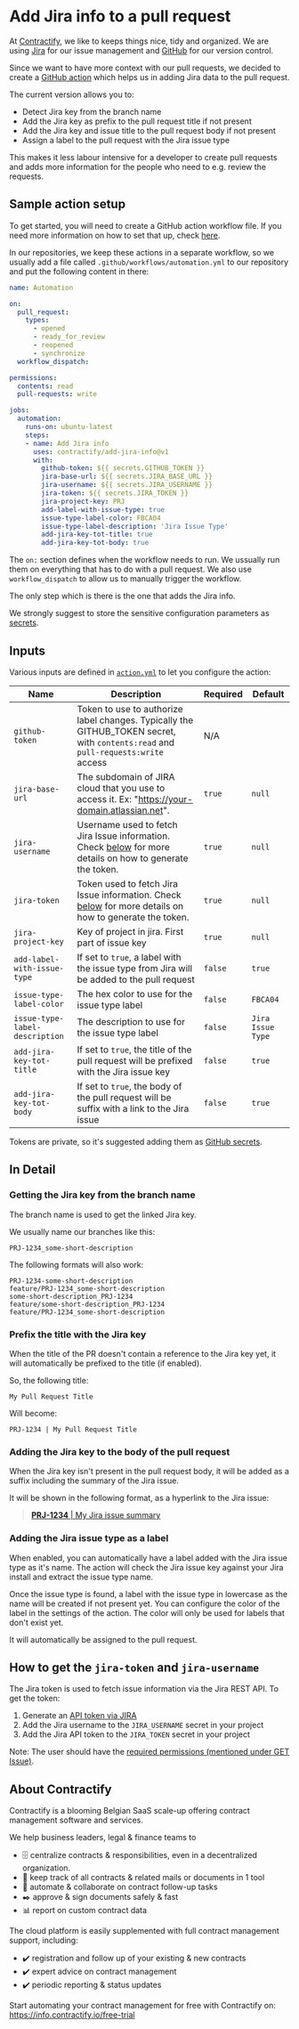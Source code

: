 # Add Jira info to a pull request

At [Contractify](https://contractify.io), we like to keeps things nice, tidy and
organized. We are using [Jira](https://www.atlassian.com/nl/software/jira) for
our issue management and [GitHub](https://www.github.com) for our version control.

Since we want to have more context with our pull requests, we decided to create
a [GitHub action](https://github.com/features/actions) which helps us in adding
Jira data to the pull request.

The current version allows you to:

- Detect Jira key from the branch name
- Add the Jira key as prefix to the pull request title if not present
- Add the Jira key and issue title to the pull request body if not present
- Assign a label to the pull request with the Jira issue type

This makes it less labour intensive for a developer to create pull requests and
adds more information for the people who need to e.g. review the requests.

## Sample action setup

To get started, you will need to create a GitHub action workflow file. If you
need more information on how to set that up, check
[here](https://docs.github.com/en/actions/quickstart).

In our repositories, we keep these actions in a separate workflow, so we usually
add a file called `.github/workflows/automation.yml` to our repository and put
the following content in there:

```yaml
name: Automation

on:
  pull_request:
    types:
      - opened
      - ready_for_review
      - reopened
      - synchronize
  workflow_dispatch:

permissions:
  contents: read
  pull-requests: write

jobs:
  automation:
    runs-on: ubuntu-latest
    steps:
    - name: Add Jira info
      uses: contractify/add-jira-info@v1
      with:
        github-token: ${{ secrets.GITHUB_TOKEN }}
        jira-base-url: ${{ secrets.JIRA_BASE_URL }}
        jira-username: ${{ secrets.JIRA_USERNAME }}
        jira-token: ${{ secrets.JIRA_TOKEN }}
        jira-project-key: PRJ
        add-label-with-issue-type: true
        issue-type-label-color: FBCA04
        issue-type-label-description: 'Jira Issue Type'
        add-jira-key-tot-title: true
        add-jira-key-tot-body: true
```

The `on:` section defines when the workflow needs to run. We ussually run them
on everything that has to do with a pull request. We also use
`workflow_dispatch` to allow us to manually trigger the workflow.

The only step which is there is the one that adds the Jira info.

We strongly suggest to store the sensitive configuration parameters as
[secrets](https://docs.github.com/en/actions/security-guides/encrypted-secrets).

## Inputs

Various inputs are defined in [`action.yml`](action.yml) to let you configure the action:

| Name | Description | Required | Default |
| - | - | - | - |
| `github-token` | Token to use to authorize label changes. Typically the GITHUB_TOKEN secret, with `contents:read` and `pull-requests:write` access | N/A |
| `jira-base-url` | The subdomain of JIRA cloud that you use to access it. Ex: "https://your-domain.atlassian.net". | `true`     | `null`    |
| `jira-username` | Username used to fetch Jira Issue information.  Check [below](#how-to-get-the-jira-token-and-jira-username) for more details on how to generate the token. | `true`     | `null`    |
| `jira-token` | Token used to fetch Jira Issue information.  Check [below](#how-to-get-the-jira-token-and-jira-username) for more details on how to generate the token. | `true`     | `null`    |
| `jira-project-key` | Key of project in jira. First part of issue key | `true`     | `null`    |
| `add-label-with-issue-type` | If set to `true`, a label with the issue type from Jira will be added to the pull request | `false`     | `true`    |
| `issue-type-label-color` | The hex color to use for the issue type label | `false`     | `FBCA04`    |
| `issue-type-label-description` | The description to use for the issue type label | `false`     | `Jira Issue Type`    |
| `add-jira-key-tot-title` | If set to `true`, the title of the pull request will be prefixed with the Jira issue key | `false`     | `true`    |
| `add-jira-key-tot-body` | If set to `true`, the body of the pull request will be suffix with a link to the Jira issue | `false`     | `true`    |

Tokens are private, so it's suggested adding them as [GitHub secrets](https://help.github.com/en/actions/automating-your-workflow-with-github-actions/creating-and-using-encrypted-secrets).

## In Detail

### Getting the Jira key from the branch name

The branch name is used to get the linked Jira key.

We usually name our branches like this:

```
PRJ-1234_some-short-description
```

The following formats will also work:

```
PRJ-1234-some-short-description
feature/PRJ-1234_some-short-description
some-short-description_PRJ-1234
feature/some-short-description_PRJ-1234
feature/PRJ-1234_some-short-description
```

### Prefix the title with the Jira key

When the title of the PR doesn't contain a reference to the Jira key yet, it will
automatically be prefixed to the title (if enabled).

So, the following title:

```
My Pull Request Title
```

Will become:

```
PRJ-1234 | My Pull Request Title
```

### Adding the Jira key to the body of the pull request

When the Jira key isn't present in the pull request body, it will be added as a
suffix including the summary of the Jira issue.

It will be shown in the following format, as a hyperlink to the Jira issue:

> [**PRJ-1234** | My Jira issue summary](#)

### Adding the Jira issue type as a label

When enabled, you can automatically have a label added with the Jira issue type
as it's name. The action will check the Jira issue key against your Jira install
and extract the issue type name.

Once the issue type is found, a label with the issue type in lowercase as the
name will be created if not present yet. You can configure the color of the
label in the settings of the action. The color will only be used for labels that
don't exist yet.

It will automatically be assigned to the pull request.

## How to get the `jira-token` and `jira-username`

The Jira token is used to fetch issue information via the Jira REST API. To get the token:
1. Generate an [API token via JIRA](https://confluence.atlassian.com/cloud/api-tokens-938839638.html)
2. Add the Jira username to the `JIRA_USERNAME` secret in your project
3. Add the Jira API token to the `JIRA_TOKEN` secret in your project

Note: The user should have the [required permissions (mentioned under GET Issue)](https://developer.atlassian.com/cloud/jira/platform/rest/v3/?utm_source=%2Fcloud%2Fjira%2Fplatform%2Frest%2F&utm_medium=302#api-rest-api-3-issue-issueIdOrKey-get).

## About Contractify

Contractify is a blooming Belgian SaaS scale-up offering contract management software and services.

We help business leaders, legal & finance teams to
- 🗄️ centralize contracts & responsibilities, even in a decentralized organization.
- 📝 keep track of all contracts & related mails or documents in 1 tool
- 🔔 automate & collaborate on contract follow-up tasks
- ✒️ approve & sign documents safely & fast
- 📊 report on custom contract data

The cloud platform is easily supplemented with full contract management support, including:
- ✔️ registration and follow up of your existing & new contracts
- ✔️ expert advice on contract management
- ✔️ periodic reporting & status updates

Start automating your contract management for free with Contractify on:
https://info.contractify.io/free-trial
